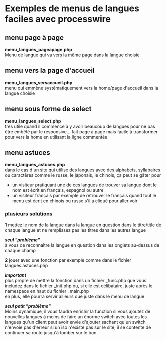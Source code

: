 # Exemples de menus de langues faciles avec processwire

## menu page à page

**menu_langues_pageapage.php**\
Menu de langue qui va vers la même page dans la langue choisie

## menu vers la page d'accueil

**menu_langues_versaccueil.php**\
menu qui emmène systématiquement vers la home/page d'accueil dans la langue choisie

## menu sous forme de select

**menu_langues_select.php**\
très utile quand il commence à y avoir beaucoup de langues pour ne pas être embêté par le responsive...
fait page à page mais facile à transformer pour vers la home en utilisant la ligne commentée

## menu astuces

**menu_langues_astuces.php**\
dans le cas d'un site qui utilise des langues avec des alphabets, syllabaires ou caractères comme le russe, le japonais, le chinois, ça peut se gâter pour
- un visiteur pratiquant une de ces langues de trouver sa langue dont le nom est écrit en français, espagnol ou autre
- un visiteur français par exemple de retrouver le français quand tout le menu est écrit en chinois ou russe s'il a cliqué pour aller voir

### plusieurs solutions

**1** mettez le nom de la langue dans la langue en question dans le titre/title de chaque langue et ne remplissez pas les titres dans les autres langue

***seul "problème"***\
à vous de reconnaître la langue en question dans les onglets au-dessus de chaque champ

**2** jouer avec une fonction par exemple comme dans le fichier langues.astuces.php

***important***\
plus propre de mettre la fonction dans un fichier _func.php que vous includez dans le fichier _init.php ou, si elle est célibataire, juste après le namespace en haut du fichier _main.php\
en plus, elle pourra servir ailleurs que juste dans le menu de langue

***seul petit "problème"***\
Moins dynamique, il vous faudra enrichir la function si vous ajoutez de nouvelles langues à moins de faire un énorme switch avec toutes les langues qu'un client peut avoir envie d'ajouter sachant qu'un switch n'envoie pas d'erreur si un iso n'existe pas sur le site, il se contente de continuer sa route jusqu'à tomber sur le bon